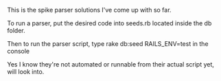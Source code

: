 This is the spike parser solutions I've come up with so far.


To run a parser, put the desired code into seeds.rb located inside the db folder.

Then to run the parser script, type rake db:seed RAILS_ENV=test in the console


Yes I know they're not automated or runnable from their actual script yet, will look into.
